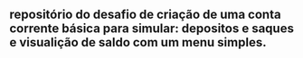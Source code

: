 ## repositório do desafio de criação de uma conta corrente básica para simular: depositos e saques e visualição de saldo com um menu simples. 
